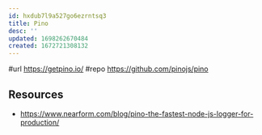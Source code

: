 ```yaml
---
id: hxdub7l9a527go6ezrntsq3
title: Pino
desc: ''
updated: 1698262670484
created: 1672721308132
---
```


#url  https://getpino.io/
#repo https://github.com/pinojs/pino


## Resources

- https://www.nearform.com/blog/pino-the-fastest-node-js-logger-for-production/